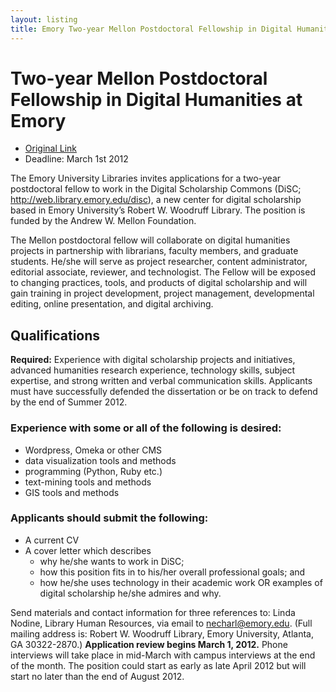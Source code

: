 ```yaml
---
layout: listing
title: Emory Two-year Mellon Postdoctoral Fellowship in Digital Humanities
---
```


# Two-year Mellon Postdoctoral Fellowship in Digital Humanities at Emory 

* [Original Link](http://hastac.org/opportunities/two-year-mellon-postdoctoral-fellowship-digital-humanities-emory-deadline-1-march-2012)
* Deadline: March 1st 2012

The Emory University Libraries invites applications for a two-year postdoctoral fellow to work in the Digital Scholarship Commons (DiSC; http://web.library.emory.edu/disc), a new center for digital scholarship based in Emory University’s Robert W. Woodruff Library. The position is funded by the Andrew W. Mellon Foundation.

The Mellon postdoctoral fellow will collaborate on digital humanities projects in partnership with librarians, faculty members, and graduate students. He/she will serve as project researcher, content administrator, editorial associate, reviewer, and technologist. The Fellow will be exposed to changing practices, tools, and products of digital scholarship and will gain training in project development, project management, developmental editing, online presentation, and digital archiving.

## Qualifications

**Required:**   Experience with digital scholarship projects and initiatives, advanced humanities research experience, technology skills, subject expertise, and strong written and verbal communication skills. Applicants must have successfully defended the dissertation or be on track to defend by the end of Summer 2012.

### Experience with some or all of the following is desired:

*  Wordpress, Omeka or other CMS
*  data visualization tools and methods
*  programming (Python, Ruby etc.)
*  text-mining tools and methods
*  GIS tools and methods

### Applicants should submit the following:

*  A current CV
*  A cover letter which describes
    *  why he/she wants to work in DiSC;
    *  how this position fits in to his/her overall professional goals; and
    *  how he/she uses technology in their academic work OR examples of digital scholarship he/she admires and why.

Send materials and contact information for three references to: Linda Nodine, Library Human Resources, via email to necharl@emory.edu. (Full mailing address is: Robert W. Woodruff Library, Emory University, Atlanta, GA 30322-2870.) **Application review begins March 1, 2012.** Phone interviews will take place in mid-March with campus interviews at the end of the month. The position could start as early as late April 2012 but will start no later than the end of August 2012.